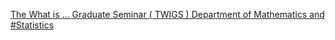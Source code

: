 [The What is ... Graduate Seminar ( TWIGS )   Department of Mathematics and #Statistics](https://qi.tc/qi/114036)